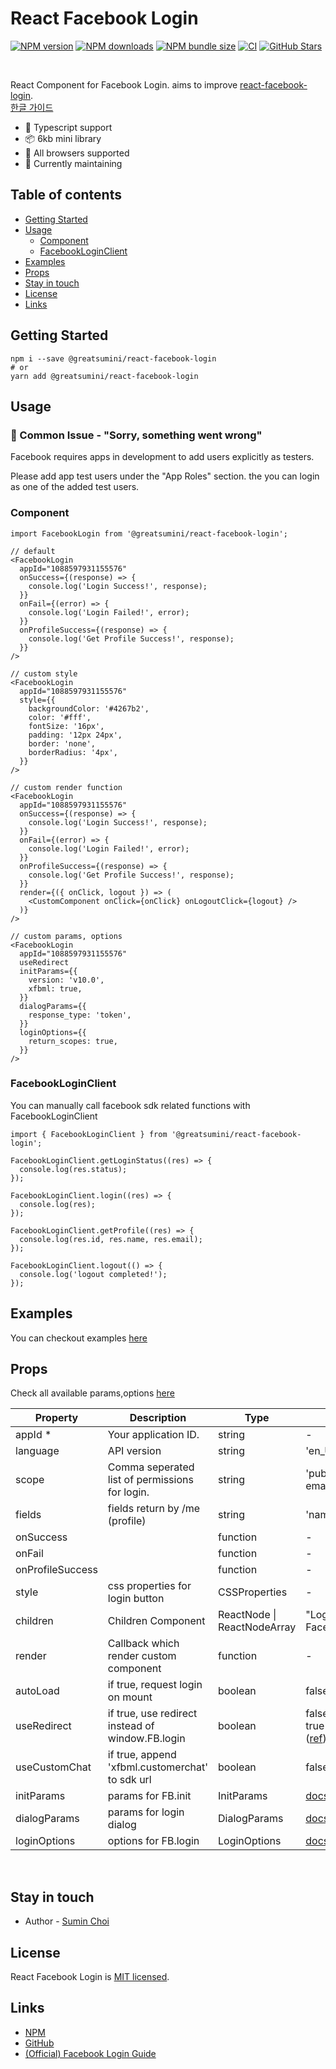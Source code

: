 # React Facebook Login

[![NPM version](https://img.shields.io/npm/v/@greatsumini/react-facebook-login)](https://www.npmjs.com/package/@greatsumini/react-facebook-login)
[![NPM downloads](https://img.shields.io/npm/dm/@greatsumini/react-facebook-login)](https://www.npmjs.com/package/@greatsumini/react-facebook-login)
[![NPM bundle size](https://img.shields.io/bundlephobia/min/@greatsumini/react-facebook-login)](https://www.npmjs.com/package/@greatsumini/react-facebook-login)
[![CI](https://img.shields.io/github/actions/workflow/status/greatsumini/react-facebook-login/ci.yml?label=CI)](https://github.com/greatSumini/react-facebook-login/actions/workflows/ci.yml)
[![GitHub Stars](https://img.shields.io/github/stars/greatSumini/react-facebook-login?style=social)](https://github.com/greatSumini/react-facebook-login)

<br/>

React Component for Facebook Login. aims to improve [react-facebook-login](https://github.com/keppelen/react-facebook-login).<br/>
[한글 가이드](https://sumini.dev/guide/016-react-facebook-login/)

- 💙 Typescript support
- 📦 6kb mini library
- 👫 All browsers supported
- 🏃 Currently maintaining

## Table of contents

- [Getting Started](#getting-started)
- [Usage](#usage)
  - [Component](#component)
  - [FacebookLoginClient](#facebookloginclient)
- [Examples](#examples)
- [Props](#props)
- [Stay in touch](#stay-in-touch)
- [License](#license)
- [Links](#links)

## Getting Started

```shell
npm i --save @greatsumini/react-facebook-login
# or
yarn add @greatsumini/react-facebook-login
```

## Usage

### 🚨 Common Issue - "Sorry, something went wrong"

Facebook requires apps in development to add users explicitly as testers.

Please add app test users under the "App Roles" section. the you can login as one of the added test users.

### Component

```tsx
import FacebookLogin from '@greatsumini/react-facebook-login';

// default
<FacebookLogin
  appId="1088597931155576"
  onSuccess={(response) => {
    console.log('Login Success!', response);
  }}
  onFail={(error) => {
    console.log('Login Failed!', error);
  }}
  onProfileSuccess={(response) => {
    console.log('Get Profile Success!', response);
  }}
/>

// custom style
<FacebookLogin
  appId="1088597931155576"
  style={{
    backgroundColor: '#4267b2',
    color: '#fff',
    fontSize: '16px',
    padding: '12px 24px',
    border: 'none',
    borderRadius: '4px',
  }}
/>

// custom render function
<FacebookLogin
  appId="1088597931155576"
  onSuccess={(response) => {
    console.log('Login Success!', response);
  }}
  onFail={(error) => {
    console.log('Login Failed!', error);
  }}
  onProfileSuccess={(response) => {
    console.log('Get Profile Success!', response);
  }}
  render={({ onClick, logout }) => (
    <CustomComponent onClick={onClick} onLogoutClick={logout} />
  )}
/>

// custom params, options
<FacebookLogin
  appId="1088597931155576"
  useRedirect
  initParams={{
    version: 'v10.0',
    xfbml: true,
  }}
  dialogParams={{
    response_type: 'token',
  }}
  loginOptions={{
    return_scopes: true,
  }}
/>
```

### FacebookLoginClient

You can manually call facebook sdk related functions with FacebookLoginClient

```tsx
import { FacebookLoginClient } from '@greatsumini/react-facebook-login';

FacebookLoginClient.getLoginStatus((res) => {
  console.log(res.status);
});

FacebookLoginClient.login((res) => {
  console.log(res);
});

FacebookLoginClient.getProfile((res) => {
  console.log(res.id, res.name, res.email);
});

FacebookLoginClient.logout(() => {
  console.log('logout completed!');
});
```

## Examples

You can checkout examples [here](./examples)

## Props

Check all available params,options [here](./docs/params.md)

| Property         | Description                                      | Type                        | Default                                                                                                       |
| ---------------- | ------------------------------------------------ | --------------------------- | ------------------------------------------------------------------------------------------------------------- |
| appId \*         | Your application ID.                             | string                      | -                                                                                                             |
| language         | API version                                      | string                      | 'en_US'                                                                                                       |
| scope            | Comma seperated list of permissions for login.   | string                      | 'public_profile, email'                                                                                       |
| fields           | fields return by /me (profile)                   | string                      | 'name,email,picture'                                                                                          |
| onSuccess        |                                                  | function                    | -                                                                                                             |
| onFail           |                                                  | function                    | -                                                                                                             |
| onProfileSuccess |                                                  | function                    | -                                                                                                             |
| style            | css properties for login button                  | CSSProperties               | -                                                                                                             |
| children         | Children Component                               | ReactNode \| ReactNodeArray | "Login with Facebook"                                                                                         |
| render           | Callback which render custom component           | function                    | -                                                                                                             |
| autoLoad         | if true, request login on mount                  | boolean                     | false                                                                                                         |
| useRedirect      | if true, use redirect instead of window.FB.login | boolean                     | false (forced to be true in fb browers ([ref](https://github.com/greatSumini/react-facebook-login/issues/2))) |
| useCustomChat    | if true, append 'xfbml.customerchat' to sdk url  | boolean                     | false                                                                                                         |
| initParams       | params for FB.init                               | InitParams                  | [docs](./docs/params.md)                                                                                      |
| dialogParams     | params for login dialog                          | DialogParams                | [docs](./docs/params.md)                                                                                      |
| loginOptions     | options for FB.login                             | LoginOptions                | [docs](./docs/params.md)                                                                                      |

<br/>

## Stay in touch

- Author - [Sumin Choi](https://sumini.dev)

## License

React Facebook Login is [MIT licensed](./LICENSE).

## Links

- [NPM](https://www.npmjs.com/package/@greatsumini/react-facebook-login)
- [GitHub](https://github.com/greatSumini/react-facebook-login)
- [(Official) Facebook Login Guide](https://developers.facebook.com/docs/facebook-login/web)
